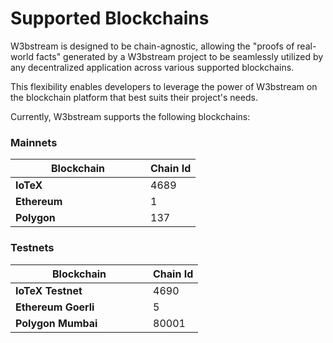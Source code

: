 # Supported Blockchains

W3bstream is designed to be chain-agnostic, allowing the "proofs of real-world facts" generated by a W3bstream project to be seamlessly utilized by any decentralized application across various supported blockchains.&#x20;

This flexibility enables developers to leverage the power of W3bstream on the blockchain platform that best suits their project's needs.

Currently, W3bstream supports the following blockchains:

### Mainnets

<table><thead><tr><th width="200">Blockchain</th><th>Chain Id</th></tr></thead><tbody><tr><td><strong>IoTeX</strong></td><td>4689</td></tr><tr><td><strong>Ethereum</strong></td><td>1</td></tr><tr><td><strong>Polygon</strong></td><td>137</td></tr></tbody></table>

### Testnets

<table><thead><tr><th width="204">Blockchain</th><th>Chain Id</th></tr></thead><tbody><tr><td><strong>IoTeX Testnet</strong></td><td>4690</td></tr><tr><td><strong>Ethereum Goerli</strong></td><td>5</td></tr><tr><td><strong>Polygon Mumbai</strong></td><td>80001</td></tr></tbody></table>
